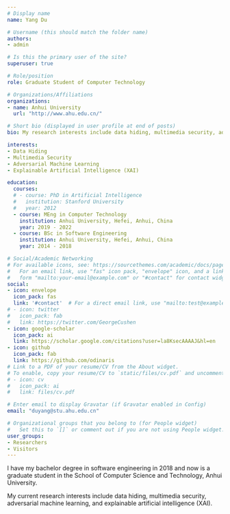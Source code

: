 ```yaml
---
# Display name
name: Yang Du

# Username (this should match the folder name)
authors:
- admin

# Is this the primary user of the site?
superuser: true

# Role/position
role: Graduate Student of Computer Technology

# Organizations/Affiliations
organizations:
- name: Anhui University
  url: "http://www.ahu.edu.cn/"

# Short bio (displayed in user profile at end of posts)
bio: My research interests include data hiding, multimedia security, adversarial machine learning, and explainable artificial intelligence (XAI).

interests:
- Data Hiding
- Multimedia Security
- Adversarial Machine Learning
- Explainable Artificial Intelligence (XAI)

education:
  courses:
  # - course: PhD in Artificial Intelligence
  #   institution: Stanford University
  #   year: 2012
  - course: MEng in Computer Technology
    institution: Anhui University, Hefei, Anhui, China
    year: 2019 - 2022
  - course: BSc in Software Engineering
    institution: Anhui University, Hefei, Anhui, China
    year: 2014 - 2018

# Social/Academic Networking
# For available icons, see: https://sourcethemes.com/academic/docs/page-builder/#icons
#   For an email link, use "fas" icon pack, "envelope" icon, and a link in the
#   form "mailto:your-email@example.com" or "#contact" for contact widget.
social:
- icon: envelope
  icon_pack: fas
  link: '#contact'  # For a direct email link, use "mailto:test@example.org".
# - icon: twitter
#   icon_pack: fab
#   link: https://twitter.com/GeorgeCushen
- icon: google-scholar
  icon_pack: ai
  link: https://scholar.google.com/citations?user=la8KsecAAAAJ&hl=en
- icon: github
  icon_pack: fab
  link: https://github.com/odinaris
# Link to a PDF of your resume/CV from the About widget.
# To enable, copy your resume/CV to `static/files/cv.pdf` and uncomment the lines below.
# - icon: cv
#   icon_pack: ai
#   link: files/cv.pdf

# Enter email to display Gravatar (if Gravatar enabled in Config)
email: "duyang@stu.ahu.edu.cn"

# Organizational groups that you belong to (for People widget)
#   Set this to `[]` or comment out if you are not using People widget.
user_groups:
- Researchers
- Visitors
---
```


I have my bachelor degree in software engineering in 2018 and now is a graduate student in the School of Computer Science and Technology, Anhui University. 

My current research interests include data hiding, multimedia security, adversarial machine learning, and explainable artificial intelligence (XAI).